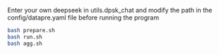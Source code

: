 Enter your own deepseek in utils.dpsk_chat and modify the path in the config/datapre.yaml file before running the program
```bash
bash prepare.sh
bash run.sh
bash agg.sh
```